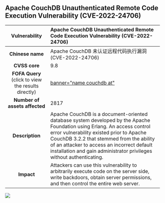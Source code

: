 ## Apache CouchDB Unauthenticated Remote Code Execution Vulnerability (CVE-2022-24706)

|   **Vulnerability**  | **Apache CouchDB Unauthenticated Remote Code Execution Vulnerability (CVE-2022-24706)**  |
| :----:   | :-----|
|  **Chinese name**  | Apache CouchDB 未认证远程代码执行漏洞 (CVE-2022-24706) |
| **CVSS core**  | 9.8 |
| **FOFA Query**  (click to view the results directly)| [banner=\"name couchdb at\"](https://en.fofa.info/result?qbase64=YmFubmVyPSJuYW1lIGNvdWNoZGIgYXQi) |
| **Number of assets affected**  | 2817 |
| **Description**  | Apache CouchDB is a document-oriented database system developed by the Apache Foundation using Erlang. An access control error vulnerability existed prior to Apache CouchDB 3.2.2 that stemmed from the ability of an attacker to access an incorrect default installation and gain administrator privileges without authenticating. |
| **Impact** | Attackers can use this vulnerability to arbitrarily execute code on the server side, write backdoors, obtain server permissions, and then control the entire web server. |

![](https://s3.bmp.ovh/imgs/2023/04/17/66ab3b4f04224398.gif)
